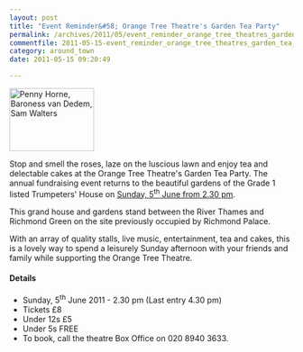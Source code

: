 ```yaml
---
layout: post
title: "Event Reminder&#58; Orange Tree Theatre's Garden Tea Party"
permalink: /archives/2011/05/event_reminder_orange_tree_theatres_garden_tea_par.html
commentfile: 2011-05-15-event_reminder_orange_tree_theatres_garden_tea_par
category: around_town
date: 2011-05-15 09:20:49

---
```


<a href="/assets/images/2011/Garden-Party-Photo.jpg" title="See larger version of - Penny Horne, Baroness van Dedem, Sam Walters"><img src="/assets/images/2011/Garden-Party-Photo_thumb.jpg" width="150" height="112" alt="Penny Horne, Baroness van Dedem, Sam Walters" class="photo right" /></a>

Stop and smell the roses, laze on the luscious lawn and enjoy tea and delectable cakes at the Orange Tree Theatre's Garden Tea Party. The annual fundraising event returns to the beautiful gardens of the Grade 1 listed Trumpeters' House on [Sunday, 5<sup>th</sup> June from 2.30 pm](https://stmargarets.london/event/event/200705142753).

This grand house and gardens stand between the River Thames and Richmond Green on the site previously occupied by Richmond Palace.

With an array of quality stalls, live music, entertainment, tea and cakes, this is a lovely way to spend a leisurely Sunday afternoon with your friends and family while supporting the Orange Tree Theatre.

#### Details

-   Sunday, 5<sup>th</sup> June 2011 - 2.30 pm (Last entry 4.30 pm)
-   Tickets £8
-   Under 12s £5
-   Under 5s FREE
-   To book, call the theatre Box Office on 020 8940 3633.
